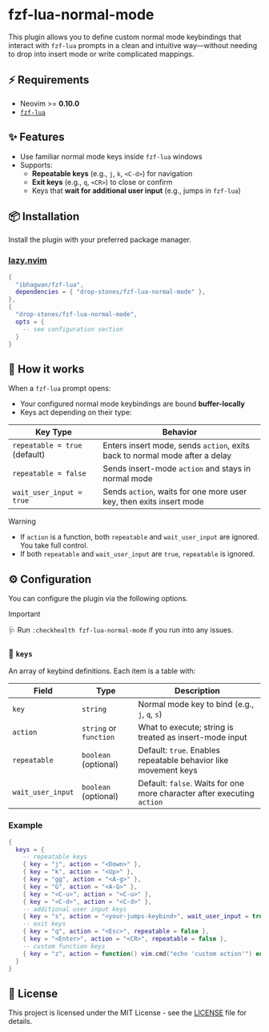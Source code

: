# fzf-lua-normal-mode

This plugin allows you to define custom normal mode keybindings that interact with `fzf-lua` prompts in a clean and intuitive way—without needing to drop into insert mode or write complicated mappings.

## ⚡️ Requirements

- Neovim >= **0.10.0**
- [`fzf-lua`](https://github.com/ibhagwan/fzf-lua)

## ✨ Features

- Use familiar normal mode keys inside `fzf-lua` windows
- Supports:
  - **Repeatable keys** (e.g., `j`, `k`, `<C-d>`) for navigation
  - **Exit keys** (e.g., `q`, `<CR>`) to close or confirm
  - Keys that **wait for additional user input** (e.g., jumps in `fzf-lua`)

## 📦 Installation

Install the plugin with your preferred package manager.

### [lazy.nvim](https://github.com/folke/lazy.nvim)

```lua
{
  "ibhagwan/fzf-lua",
  dependencies = { "drop-stones/fzf-lua-normal-mode" },
},
{
  "drop-stones/fzf-lua-normal-mode",
  opts = {
    -- see configuration section
  }
}
```

## 🚀 How it works

When a `fzf-lua` prompt opens:

- Your configured normal mode keybindings are bound **buffer-locally**
- Keys act depending on their type:

| Key Type          | Behavior                                                                 |
|-------------------|--------------------------------------------------------------------------|
| `repeatable = true` (default) | Enters insert mode, sends `action`, exits back to normal mode after a delay |
| `repeatable = false`         | Sends insert-mode `action` and stays in normal mode          |
| `wait_user_input = true`     | Sends `action`, waits for one more user key, then exits insert mode |

> [!WARNING]
>
> - If `action` is a function, both `repeatable` and `wait_user_input` are ignored. You take full control.
> - If both `repeatable` and `wait_user_input` are `true`, `repeatable` is ignored.
>

## ⚙️  Configuration

You can configure the plugin via the following options.

> [!important]
> 🩺 Run `:checkhealth fzf-lua-normal-mode` if you run into any issues.

### 🔑 `keys`

An array of keybind definitions. Each item is a table with:

| Field | Type | Description |
| ----- | ---- | ----------- |
| `key` | `string` | Normal mode key to bind (e.g., `j`, `q`, `s`) |
| `action` | `string` or `function` | What to execute; string is treated as insert-mode input |
| `repeatable` | `boolean` (optional) | Default: `true`. Enables repeatable behavior like movement keys |
| `wait_user_input` | `boolean` (optional) | Default: `false`. Waits for one more character after executing `action` |

### Example

```lua
{
  keys = {
    -- repeatable keys
    { key = "j", action = "<Down>" },
    { key = "k", action = "<Up>" },
    { key = "gg", action = "<A-g>" },
    { key = "G", action = "<A-G>" },
    { key = "<C-u>", action = "<C-u>" },
    { key = "<C-d>", action = "<C-d>" },
    -- additional user input keys
    { key = "s", action = "<your-jumps-keybind>", wait_user_input = true },
    -- exit keys
    { key = "q", action = "<Esc>", repeatable = false },
    { key = "<Enter>", action = "<CR>", repeatable = false },
    -- custom function keys
    { key = "z", action = function() vim.cmd("echo 'custom action'") end },
  }
}
```

## 📜 License

This project is licensed under the MIT License - see the [LICENSE](LICENSE) file for details.
